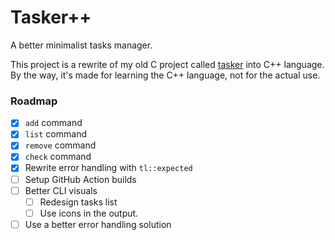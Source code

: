 # Tasker++

A better minimalist tasks manager.

This project is a rewrite of my old C project called [tasker](https://github.com/kostya-zero/tasker) into C++ language.
By the way, it's made for learning the C++ language, not for the actual use.

### Roadmap 

- [x] `add` command
- [x] `list` command
- [x] `remove` command
- [x] `check` command
- [x] Rewrite error handling with `tl::expected`
- [ ] Setup GitHub Action builds
- [ ] Better CLI visuals
  - [ ] Redesign tasks list
  - [ ] Use icons in the output.
- [ ] Use a better error handling solution
